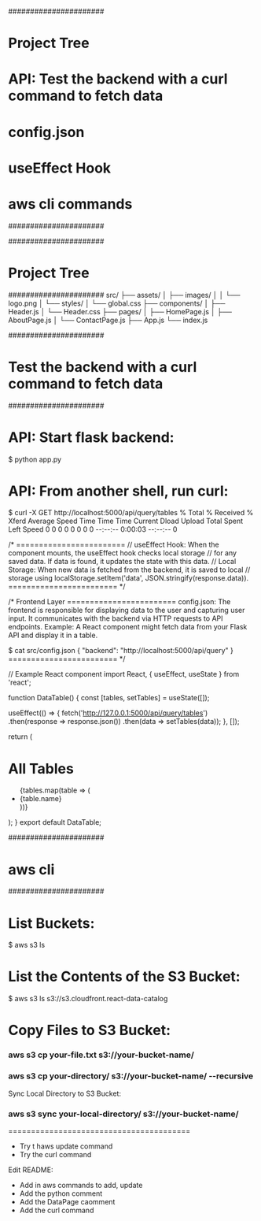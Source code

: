 ######################
# Project Tree
# API: Test the backend with a curl command to fetch data
# config.json
# useEffect Hook
# aws cli commands
######################


######################
# Project Tree
######################
src/
├── assets/
│   ├── images/
│   │   └── logo.png
│   └── styles/
│       └── global.css
├── components/
│   ├── Header.js
│   └── Header.css
├── pages/
│   ├── HomePage.js
│   ├── AboutPage.js
│   └── ContactPage.js
├── App.js
└── index.js


######################
# Test the backend with a curl command to fetch data
######################

# API: Start flask backend:
$ python app.py

# API:  From another shell, run curl:
$ curl -X GET http://localhost:5000/api/query/tables
  % Total    % Received % Xferd  Average Speed   Time    Time     Time  Current
                                 Dload  Upload   Total   Spent    Left  Speed
  0     0    0     0    0     0      0      0 --:--:--  0:00:03 --:--:--     0

/* ========================
// useEffect Hook: When the component mounts, the useEffect hook checks local storage
// for any saved data. If data is found, it updates the state with this data.
// Local Storage: When new data is fetched from the backend, it is saved to local
// storage using localStorage.setItem('data', JSON.stringify(response.data)).
======================== */


/* Frontend Layer ========================
config.json: The frontend is responsible for displaying data to the user and capturing user input.
It communicates with the backend via HTTP requests to API endpoints.
Example: A React component might fetch data from your Flask API and display it in a table.

$ cat src/config.json
{
  "backend": "http://localhost:5000/api/query"
}
======================== */

// Example React component
import React, { useEffect, useState } from 'react';

function DataTable() {
  const [tables, setTables] = useState([]);

  useEffect(() => {
    fetch('http://127.0.0.1:5000/api/query/tables')
      .then(response => response.json())
      .then(data => setTables(data));
  }, []);

  return (
    <div><h1>All Tables</h1><ul>
        {tables.map(table => (
          <li key={table.id}>{table.name}</li>
        ))}
      </ul></div>
  );
}
export default DataTable;

######################
# aws cli
######################

# List Buckets:
$ aws s3 ls


# List the Contents of the S3 Bucket:
$ aws s3 ls s3://s3.cloudfront.react-data-catalog

# Copy Files to S3 Bucket:
###   aws s3 cp your-file.txt s3://your-bucket-name/
###   aws s3 cp your-directory/ s3://your-bucket-name/ --recursive


Sync Local Directory to S3 Bucket:
###   aws s3 sync your-local-directory/ s3://your-bucket-name/

========================================
- Try t haws update command
- Try the curl command

Edit README:
- Add in aws commands to add, update
- Add the python comment
- Add the DataPage caomment
- Add the curl command
